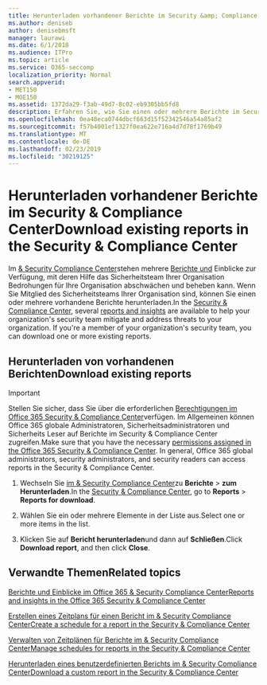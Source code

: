 ```yaml
---
title: Herunterladen vorhandener Berichte im Security &amp; Compliance Center
ms.author: deniseb
author: denisebmsft
manager: laurawi
ms.date: 6/1/2018
ms.audience: ITPro
ms.topic: article
ms.service: O365-seccomp
localization_priority: Normal
search.appverid:
- MET150
- MOE150
ms.assetid: 1372da29-f3ab-49d7-8c02-eb9305bb5fd8
description: Erfahren Sie, wie Sie einen oder mehrere Berichte im Security &amp; Compliance Center herunterladen.
ms.openlocfilehash: 0ea48eca0744dbcf663d15f52342546a54a85af2
ms.sourcegitcommit: f57b4001ef1327f0ea622e716a4d7d78f1769b49
ms.translationtype: MT
ms.contentlocale: de-DE
ms.lasthandoff: 02/23/2019
ms.locfileid: "30219125"
---
```

# <a name="download-existing-reports-in-the-security-amp-compliance-center"></a><span data-ttu-id="4cefe-103">Herunterladen vorhandener Berichte im Security &amp; Compliance Center</span><span class="sxs-lookup"><span data-stu-id="4cefe-103">Download existing reports in the Security &amp; Compliance Center</span></span>

<span data-ttu-id="4cefe-p101">Im [ &amp; Security Compliance Center](https://protection.office.com)stehen mehrere [Berichte und](reports-and-insights-in-security-and-compliance.md) Einblicke zur Verfügung, mit deren Hilfe das Sicherheitsteam Ihrer Organisation Bedrohungen für Ihre Organisation abschwächen und beheben kann. Wenn Sie Mitglied des Sicherheitsteams Ihrer Organisation sind, können Sie einen oder mehrere vorhandene Berichte herunterladen.</span><span class="sxs-lookup"><span data-stu-id="4cefe-p101">In the [Security &amp; Compliance Center](https://protection.office.com), several [reports and insights](reports-and-insights-in-security-and-compliance.md) are available to help your organization's security team mitigate and address threats to your organization. If you're a member of your organization's security team, you can download one or more existing reports.</span></span> 
  
## <a name="download-existing-reports"></a><span data-ttu-id="4cefe-106">Herunterladen von vorhandenen Berichten</span><span class="sxs-lookup"><span data-stu-id="4cefe-106">Download existing reports</span></span>

> [!IMPORTANT]
> <span data-ttu-id="4cefe-p102">Stellen Sie sicher, dass Sie über die erforderlichen [Berechtigungen im Office 365 Security &amp; Compliance Center](permissions-in-the-security-and-compliance-center.md)verfügen. Im Allgemeinen können Office 365 globale Administratoren, Sicherheitsadministratoren und Sicherheits Leser auf Berichte im Security &amp; Compliance Center zugreifen.</span><span class="sxs-lookup"><span data-stu-id="4cefe-p102">Make sure that you have the necessary [permissions assigned in the Office 365 Security &amp; Compliance Center](permissions-in-the-security-and-compliance-center.md). In general, Office 365 global administrators, security administrators, and security readers can access reports in the Security &amp; Compliance Center.</span></span> 
  
1. <span data-ttu-id="4cefe-109">Wechseln Sie [im &amp; Security Compliance Center](https://protection.office.com)zu **Berichte** \> **zum Herunterladen**.</span><span class="sxs-lookup"><span data-stu-id="4cefe-109">In the [Security &amp; Compliance Center](https://protection.office.com), go to **Reports** \> **Reports for download**.</span></span>
    
2. <span data-ttu-id="4cefe-110">Wählen Sie ein oder mehrere Elemente in der Liste aus.</span><span class="sxs-lookup"><span data-stu-id="4cefe-110">Select one or more items in the list.</span></span>
    
3. <span data-ttu-id="4cefe-111">Klicken Sie auf **Bericht herunterladen**und dann auf **Schließen**.</span><span class="sxs-lookup"><span data-stu-id="4cefe-111">Click **Download report**, and then click **Close**.</span></span>
    
## <a name="related-topics"></a><span data-ttu-id="4cefe-112">Verwandte Themen</span><span class="sxs-lookup"><span data-stu-id="4cefe-112">Related topics</span></span>

[<span data-ttu-id="4cefe-113">Berichte und Einblicke im Office 365 &amp; Security Compliance Center</span><span class="sxs-lookup"><span data-stu-id="4cefe-113">Reports and insights in the Office 365 Security &amp; Compliance Center</span></span>](reports-and-insights-in-security-and-compliance.md)
  
[<span data-ttu-id="4cefe-114">Erstellen eines Zeitplans für einen Bericht im &amp; Security Compliance Center</span><span class="sxs-lookup"><span data-stu-id="4cefe-114">Create a schedule for a report in the Security &amp; Compliance Center</span></span>](create-a-schedule-for-a-report.md)
  
[<span data-ttu-id="4cefe-115">Verwalten von Zeitplänen für Berichte im &amp; Security Compliance Center</span><span class="sxs-lookup"><span data-stu-id="4cefe-115">Manage schedules for reports in the Security &amp; Compliance Center</span></span>](manage-schedules-for-multiple-reports.md)
  
[<span data-ttu-id="4cefe-116">Herunterladen eines benutzerdefinierten Berichts im &amp; Security Compliance Center</span><span class="sxs-lookup"><span data-stu-id="4cefe-116">Download a custom report in the Security &amp; Compliance Center</span></span>](set-up-and-download-a-custom-report.md)
  

